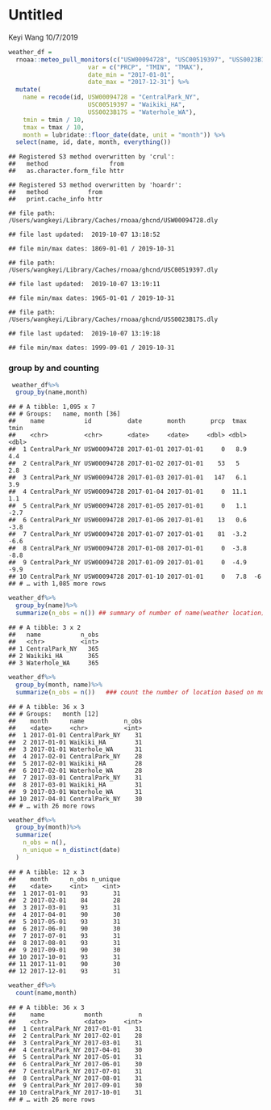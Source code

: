 Untitled
================
Keyi Wang
10/7/2019

``` r
weather_df = 
  rnoaa::meteo_pull_monitors(c("USW00094728", "USC00519397", "USS0023B17S"),
                      var = c("PRCP", "TMIN", "TMAX"), 
                      date_min = "2017-01-01",
                      date_max = "2017-12-31") %>%
  mutate(
    name = recode(id, USW00094728 = "CentralPark_NY", 
                      USC00519397 = "Waikiki_HA",
                      USS0023B17S = "Waterhole_WA"),
    tmin = tmin / 10,
    tmax = tmax / 10,
    month = lubridate::floor_date(date, unit = "month")) %>%
  select(name, id, date, month, everything())
```

    ## Registered S3 method overwritten by 'crul':
    ##   method                 from
    ##   as.character.form_file httr

    ## Registered S3 method overwritten by 'hoardr':
    ##   method           from
    ##   print.cache_info httr

    ## file path:          /Users/wangkeyi/Library/Caches/rnoaa/ghcnd/USW00094728.dly

    ## file last updated:  2019-10-07 13:18:52

    ## file min/max dates: 1869-01-01 / 2019-10-31

    ## file path:          /Users/wangkeyi/Library/Caches/rnoaa/ghcnd/USC00519397.dly

    ## file last updated:  2019-10-07 13:19:11

    ## file min/max dates: 1965-01-01 / 2019-10-31

    ## file path:          /Users/wangkeyi/Library/Caches/rnoaa/ghcnd/USS0023B17S.dly

    ## file last updated:  2019-10-07 13:19:18

    ## file min/max dates: 1999-09-01 / 2019-10-31

### group by and counting

``` r
 weather_df%>%
  group_by(name,month)
```

    ## # A tibble: 1,095 x 7
    ## # Groups:   name, month [36]
    ##    name           id          date       month       prcp  tmax  tmin
    ##    <chr>          <chr>       <date>     <date>     <dbl> <dbl> <dbl>
    ##  1 CentralPark_NY USW00094728 2017-01-01 2017-01-01     0   8.9   4.4
    ##  2 CentralPark_NY USW00094728 2017-01-02 2017-01-01    53   5     2.8
    ##  3 CentralPark_NY USW00094728 2017-01-03 2017-01-01   147   6.1   3.9
    ##  4 CentralPark_NY USW00094728 2017-01-04 2017-01-01     0  11.1   1.1
    ##  5 CentralPark_NY USW00094728 2017-01-05 2017-01-01     0   1.1  -2.7
    ##  6 CentralPark_NY USW00094728 2017-01-06 2017-01-01    13   0.6  -3.8
    ##  7 CentralPark_NY USW00094728 2017-01-07 2017-01-01    81  -3.2  -6.6
    ##  8 CentralPark_NY USW00094728 2017-01-08 2017-01-01     0  -3.8  -8.8
    ##  9 CentralPark_NY USW00094728 2017-01-09 2017-01-01     0  -4.9  -9.9
    ## 10 CentralPark_NY USW00094728 2017-01-10 2017-01-01     0   7.8  -6  
    ## # … with 1,085 more rows

``` r
weather_df%>%
  group_by(name)%>%
  summarize(n_obs = n()) ## summary of number of name(weather location)
```

    ## # A tibble: 3 x 2
    ##   name           n_obs
    ##   <chr>          <int>
    ## 1 CentralPark_NY   365
    ## 2 Waikiki_HA       365
    ## 3 Waterhole_WA     365

``` r
weather_df%>%
  group_by(month, name)%>%
  summarize(n_obs = n())   ### count the number of location based on month
```

    ## # A tibble: 36 x 3
    ## # Groups:   month [12]
    ##    month      name           n_obs
    ##    <date>     <chr>          <int>
    ##  1 2017-01-01 CentralPark_NY    31
    ##  2 2017-01-01 Waikiki_HA        31
    ##  3 2017-01-01 Waterhole_WA      31
    ##  4 2017-02-01 CentralPark_NY    28
    ##  5 2017-02-01 Waikiki_HA        28
    ##  6 2017-02-01 Waterhole_WA      28
    ##  7 2017-03-01 CentralPark_NY    31
    ##  8 2017-03-01 Waikiki_HA        31
    ##  9 2017-03-01 Waterhole_WA      31
    ## 10 2017-04-01 CentralPark_NY    30
    ## # … with 26 more rows

``` r
weather_df%>%
  group_by(month)%>%
  summarize(
    n_obs = n(),
    n_unique = n_distinct(date)
  )
```

    ## # A tibble: 12 x 3
    ##    month      n_obs n_unique
    ##    <date>     <int>    <int>
    ##  1 2017-01-01    93       31
    ##  2 2017-02-01    84       28
    ##  3 2017-03-01    93       31
    ##  4 2017-04-01    90       30
    ##  5 2017-05-01    93       31
    ##  6 2017-06-01    90       30
    ##  7 2017-07-01    93       31
    ##  8 2017-08-01    93       31
    ##  9 2017-09-01    90       30
    ## 10 2017-10-01    93       31
    ## 11 2017-11-01    90       30
    ## 12 2017-12-01    93       31

``` r
weather_df%>%
  count(name,month)
```

    ## # A tibble: 36 x 3
    ##    name           month          n
    ##    <chr>          <date>     <int>
    ##  1 CentralPark_NY 2017-01-01    31
    ##  2 CentralPark_NY 2017-02-01    28
    ##  3 CentralPark_NY 2017-03-01    31
    ##  4 CentralPark_NY 2017-04-01    30
    ##  5 CentralPark_NY 2017-05-01    31
    ##  6 CentralPark_NY 2017-06-01    30
    ##  7 CentralPark_NY 2017-07-01    31
    ##  8 CentralPark_NY 2017-08-01    31
    ##  9 CentralPark_NY 2017-09-01    30
    ## 10 CentralPark_NY 2017-10-01    31
    ## # … with 26 more rows
